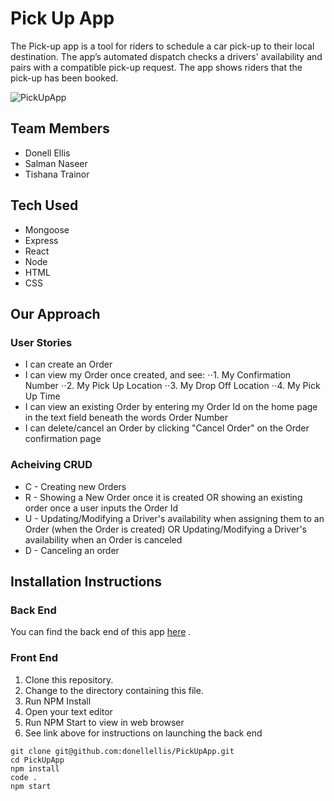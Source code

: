 # Pick Up App

The Pick-up app is a tool for riders to schedule a car pick-up to their local destination. The app’s automated dispatch checks a drivers' availability and pairs with a compatible pick-up request. The app shows riders that the pick-up has been booked.

![PickUpApp](https://i.imgur.com/w8Vbyvp.png)

## Team Members
- Donell Ellis
- Salman Naseer
- Tishana Trainor

## Tech Used

- Mongoose
- Express
- React
- Node
- HTML
- CSS

## Our Approach

### User Stories

* I can create an Order
* I can view my Order once created, and see:
⋅⋅1. My Confirmation Number
⋅⋅2. My Pick Up Location
⋅⋅3. My Drop Off Location
⋅⋅4. My Pick Up Time
* I can view an existing Order by entering my Order Id on the home page in the text field beneath the words Order Number 
* I can delete/cancel an Order by clicking "Cancel Order" on the Order confirmation page

### Acheiving CRUD

* C - Creating new Orders
* R - Showing a New Order once it is created OR showing an existing order once a user inputs the Order Id
* U - Updating/Modifying a Driver's availability when assigning them to an Order (when the Order is created) OR Updating/Modifying a Driver's availability when an Order is canceled
* D - Canceling an order

## Installation Instructions

### Back End

You can find the back end of this app [here](https://github.com/tishana/PickUpAppAPI) .

### Front End

1. Clone this repository.
2. Change to the directory containing this file.
3. Run NPM Install
4. Open your text editor
5. Run NPM Start to view in web browser
6. See link above for instructions on launching the back end

```
git clone git@github.com:donellellis/PickUpApp.git
cd PickUpApp
npm install
code .
npm start

``` 
 



